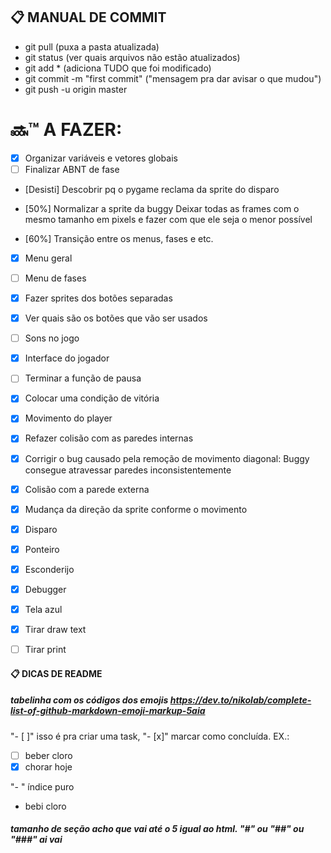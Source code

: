 ## :clipboard: MANUAL DE COMMIT

- git pull (puxa a pasta atualizada)
- git status (ver quais arquivos não estão atualizados)
- git add * (adiciona TUDO que foi modificado)
- git commit -m "first commit" ("mensagem pra dar avisar o que mudou")
- git push -u origin master

# :soon::tm: A FAZER:

- [x] Organizar variáveis e vetores globais
- [ ] Finalizar ABNT de fase

- [Desisti] Descobrir pq o pygame reclama da sprite do disparo
- [50%] Normalizar a sprite da buggy
    Deixar todas as frames com o mesmo tamanho em pixels e fazer com que ele seja o menor possível

- [60%] Transição entre os menus, fases e etc.

- [x] Menu geral
- [ ] Menu de fases
- [x] Fazer sprites dos botões separadas
- [x] Ver quais são os botões que vão ser usados

- [ ] Sons no jogo
- [x] Interface do jogador

- [ ] Terminar a função de pausa
- [x] Colocar uma condição de vitória
- [x] Movimento do player

- [x] Refazer colisão com as paredes internas

- [x] Corrigir o bug causado pela remoção de movimento diagonal: Buggy consegue atravessar paredes inconsistentemente
- [x] Colisão com a parede externa
- [x] Mudança da direção da sprite conforme o movimento
- [x] Disparo
- [x] Ponteiro

- [x] Esconderijo
- [x] Debugger
- [x] Tela azul

- [x] Tirar draw text
- [ ] Tirar print

#### :clipboard: DICAS DE README

##### tabelinha com os códigos dos emojis https://dev.to/nikolab/complete-list-of-github-markdown-emoji-markup-5aia

"- [ ]" isso é pra criar uma task, "- [x]" marcar como concluída. EX.:
- [ ] beber cloro
- [x] chorar hoje

"- " índice puro
- bebi cloro 

##### tamanho de seção acho que vai até o 5 igual ao html. "#" ou "##" ou "###" ai vai

